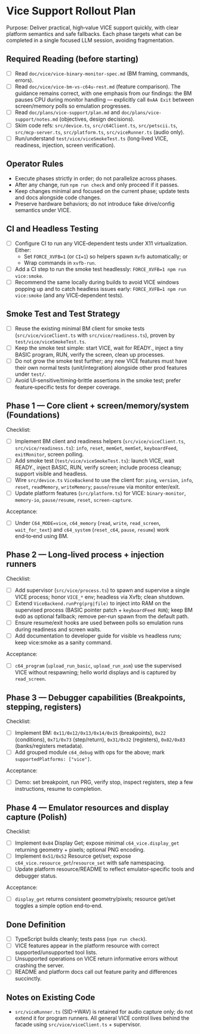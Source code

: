 # Vice Support Rollout Plan

Purpose: Deliver practical, high‑value VICE support quickly, with clear platform semantics and safe fallbacks. Each phase targets what can be completed in a single focused LLM session, avoiding fragmentation.

## Required Reading (before starting)

- [ ] Read `doc/vice/vice-binary-monitor-spec.md` (BM framing, commands, errors).
- [ ] Read `doc/vice/vice-bm-vs-c64u-rest.md` (feature comparison). The guidance remains correct, with one emphasis from our findings: the BM pauses CPU during monitor handling — explicitly call `0xAA Exit` between screen/memory polls so emulation progresses.
- [ ] Read `doc/plans/vice-support/plan.md` and `doc/plans/vice-support/notes.md` (objectives, design decisions).
- [ ] Skim code refs: `src/device.ts`, `src/c64Client.ts`, `src/petscii.ts`, `src/mcp-server.ts`, `src/platform.ts`, `src/viceRunner.ts` (audio only).
- [ ] Run/understand `test/vice/viceSmokeTest.ts` (long‑lived VICE, readiness, injection, screen verification).

## Operator Rules

- Execute phases strictly in order; do not parallelize across phases.
- After any change, run `npm run check` and only proceed if it passes.
- Keep changes minimal and focused on the current phase; update tests and docs alongside code changes.
- Preserve hardware behaviors; do not introduce fake drive/config semantics under VICE.

## CI and Headless Testing

- [ ] Configure CI to run any VICE‑dependent tests under X11 virtualization. Either:
  - Set `FORCE_XVFB=1` (or `CI=1`) so helpers spawn `Xvfb` automatically; or
  - Wrap commands in `xvfb-run`.
- [ ] Add a CI step to run the smoke test headlessly: `FORCE_XVFB=1 npm run vice:smoke`.
- [ ] Recommend the same locally during builds to avoid VICE windows popping up and to catch headless issues early: `FORCE_XVFB=1 npm run vice:smoke` (and any VICE‑dependent tests).

## Smoke Test and Test Strategy

- [ ] Reuse the existing minimal BM client for smoke tests (`src/vice/viceClient.ts` with `src/vice/readiness.ts`), proven by `test/vice/viceSmokeTest.ts`.
- [ ] Keep the smoke test simple: start VICE, wait for READY., inject a tiny BASIC program, RUN, verify the screen, clean up processes.
- [ ] Do not grow the smoke test further; any new VICE features must have their own normal tests (unit/integration) alongside other prod features under `test/`.
- [ ] Avoid UI‑sensitive/timing‑brittle assertions in the smoke test; prefer feature‑specific tests for deeper coverage.

## Phase 1 — Core client + screen/memory/system (Foundations)

Checklist:

- [ ] Implement BM client and readiness helpers (`src/vice/viceClient.ts`, `src/vice/readiness.ts`): `info`, `reset`, `memGet`, `memSet`, `keyboardFeed`, `exitMonitor`, screen polling.
- [ ] Add smoke test (`test/vice/viceSmokeTest.ts`): launch VICE, wait READY., inject BASIC, RUN, verify screen; include process cleanup; support visible and headless.
- [ ] Wire `src/device.ts` `ViceBackend` to use the client for: `ping`, `version`, `info`, `reset`, `readMemory`, `writeMemory`; `pause`/`resume` via monitor enter/exit.
- [ ] Update platform features (`src/platform.ts`) for VICE: `binary-monitor`, `memory-io`, `pause/resume`, `reset`, `screen-capture`.

Acceptance:

- [ ] Under `C64_MODE=vice`, `c64_memory` (`read`, `write`, `read_screen`, `wait_for_text`) and `c64_system` (`reset_c64`, `pause`, `resume`) work end‑to‑end using BM.

## Phase 2 — Long‑lived process + injection runners

Checklist:

- [ ] Add supervisor (`src/vice/process.ts`) to spawn and supervise a single VICE process; honor `VICE_*` env; headless via Xvfb; clean shutdown.
- [ ] Extend `ViceBackend.runPrg(prg|file)` to inject into RAM on the supervised process (BASIC pointer patch + `keyboardFeed RUN`); keep BM `0xDD` as optional fallback; remove per‑run spawn from the default path.
- [ ] Ensure resume/exit hooks are used between polls so emulation runs during readiness and screen waits.
- [ ] Add documentation to developer guide for visible vs headless runs; keep vice:smoke as a sanity command.

Acceptance:

- [ ] `c64_program` (`upload_run_basic`, `upload_run_asm`) use the supervised VICE without respawning; hello world displays and is captured by `read_screen`.

## Phase 3 — Debugger capabilities (Breakpoints, stepping, registers)

Checklist:

- [ ] Implement BM: `0x11/0x12/0x13/0x14/0x15` (breakpoints), `0x22` (conditions), `0x71/0x73` (step/return), `0x31/0x32` (registers), `0x82/0x83` (banks/registers metadata).
- [ ] Add grouped module `c64_debug` with ops for the above; mark `supportedPlatforms: ["vice"]`.

Acceptance:

- [ ] Demo: set breakpoint, run PRG, verify stop, inspect registers, step a few instructions, resume to completion.

## Phase 4 — Emulator resources and display capture (Polish)

Checklist:

- [ ] Implement `0x84` Display Get; expose minimal `c64_vice.display_get` returning geometry + pixels; optional PNG encoding.
- [ ] Implement `0x51/0x52` Resource get/set; expose `c64_vice.resource_get`/`resource_set` with safe namespacing.
- [ ] Update platform resource/README to reflect emulator‑specific tools and debugger status.

Acceptance:

- [ ] `display_get` returns consistent geometry/pixels; resource get/set toggles a simple option end‑to‑end.

## Done Definition

- [ ] TypeScript builds cleanly; tests pass (`npm run check`).
- [ ] VICE features appear in the platform resource with correct supported/unsupported tool lists.
- [ ] Unsupported operations on VICE return informative errors without crashing the server.
- [ ] README and platform docs call out feature parity and differences succinctly.

## Notes on Existing Code

- `src/viceRunner.ts` (SID→WAV) is retained for audio capture only; do not extend it for program runners. All general VICE control lives behind the facade using `src/vice/viceClient.ts` + supervisor.
